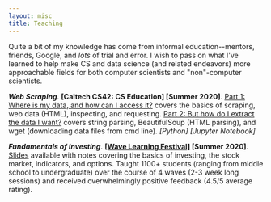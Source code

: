 ```yaml
---
layout: misc
title: Teaching
---
```


Quite a bit of my knowledge has come from informal education--mentors, friends, Google, and *lots* of trial and error. I wish to pass on what I've learned to help
make CS and data science (and related endeavors) more approachable fields for both computer scientists and "non"-computer scientists.

***Web Scraping***. **[Caltech CS42: CS Education] [Summer 2020]**. [Part 1: Where is my data, and how can I access it?](https://github.com/james-bowden/teaching/blob/master/scraping_1.ipynb) covers the basics of scraping, web data (HTML), inspecting, and requesting. [Part 2: But how do I extract the data I want?](https://github.com/james-bowden/teaching/blob/master/scraping_2.ipynb) covers string parsing, BeautifulSoup (HTML parsing), and wget (downloading data files from cmd line). *[Python] [Jupyter Notebook]*

***Fundamentals of Investing***. **[[Wave Learning Festival]](https://www.wavelf.org/) [Summer 2020]**. [Slides](https://docs.google.com/presentation/d/1UZwIoobAfepDdWO-9U0Vv6EkG9O1V44pT2GLACMbgpU/edit?usp=sharing) available with notes covering the basics of investing, the stock market, indicators, and options. Taught 1100+ students (ranging from middle school to undergraduate) over the course of 4 waves (2-3 week long sessions) and received overwhelmingly positive feedback (4.5/5 average rating).
